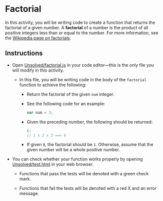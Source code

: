 # Factorial

In this activity, you will be writing code to create a function that returns the factorial of a given number. A **factorial** of a number is the product of all positive integers less than or equal to the number. For more information, see the [Wikipedia page on factorials](https://en.wikipedia.org/wiki/Factorial).

## Instructions

* Open [Unsolved/factorial.js](Unsolved/factorial.js) in your code editor&mdash;this is the only file you will modify in this activity.

  * In this file, you will be writing code in the body of the `factorial` function to achieve the following:

    * Return the factorial of the given `num` integer.

    * See the following code for an example:

      ```js
      var num = 3;
      ```

    * Given the preceding number, the following should be returned:

      ```js
      6;
      // 1 x 2 x 3 === 6
      ```

    * If given `0`, the factorial should be `1`. Otherwise, assume that the given number will be a whole positive number.

* You can check whether your function works properly by opening [Unsolved/test.html](Unsolved/test.html) in your web browser.

  * Functions that pass the tests will be denoted with a green check mark.

  * Functions that fail the tests will be denoted with a red X and an error message.

